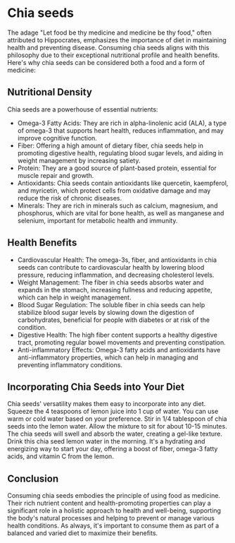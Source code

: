 # Chia seeds

The adage "Let food be thy medicine and medicine be thy food," often attributed to Hippocrates, emphasizes the importance of diet in maintaining health and preventing disease. Consuming chia seeds aligns with this philosophy due to their exceptional nutritional profile and health benefits. Here's why chia seeds can be considered both a food and a form of medicine:

## Nutritional Density

Chia seeds are a powerhouse of essential nutrients:

- Omega-3 Fatty Acids: They are rich in alpha-linolenic acid (ALA), a type of omega-3 that supports heart health, reduces inflammation, and may improve cognitive function.
- Fiber: Offering a high amount of dietary fiber, chia seeds help in promoting digestive health, regulating blood sugar levels, and aiding in weight management by increasing satiety.
- Protein: They are a good source of plant-based protein, essential for muscle repair and growth.
- Antioxidants: Chia seeds contain antioxidants like quercetin, kaempferol, and myricetin, which protect cells from oxidative damage and may reduce the risk of chronic diseases.
- Minerals: They are rich in minerals such as calcium, magnesium, and phosphorus, which are vital for bone health, as well as manganese and selenium, important for metabolic health and immunity.

## Health Benefits

- Cardiovascular Health: The omega-3s, fiber, and antioxidants in chia seeds can contribute to cardiovascular health by lowering blood pressure, reducing inflammation, and decreasing cholesterol levels.
- Weight Management: The fiber in chia seeds absorbs water and expands in the stomach, increasing fullness and reducing appetite, which can help in weight management.
- Blood Sugar Regulation: The soluble fiber in chia seeds can help stabilize blood sugar levels by slowing down the digestion of carbohydrates, beneficial for people with diabetes or at risk of the condition.
- Digestive Health: The high fiber content supports a healthy digestive tract, promoting regular bowel movements and preventing constipation.
- Anti-inflammatory Effects: Omega-3 fatty acids and antioxidants have anti-inflammatory properties, which can help in managing and preventing inflammatory conditions.

## Incorporating Chia Seeds into Your Diet

Chia seeds' versatility makes them easy to incorporate into any diet. Squeeze the 4 teaspoons of lemon juice into 1 cup of water. You can use warm or cold water based on your preference. Stir in 1/4 tablespoon of chia seeds into the lemon water. Allow the mixture to sit for about 10-15 minutes. The chia seeds will swell and absorb the water, creating a gel-like texture. Drink this chia seed lemon water in the morning. It's a hydrating and energizing way to start your day, offering a boost of fiber, omega-3 fatty acids, and vitamin C from the lemon.

## Conclusion

Consuming chia seeds embodies the principle of using food as medicine. Their rich nutrient content and health-promoting properties can play a significant role in a holistic approach to health and well-being, supporting the body's natural processes and helping to prevent or manage various health conditions. As always, it's important to consume them as part of a balanced and varied diet to maximize their benefits.
